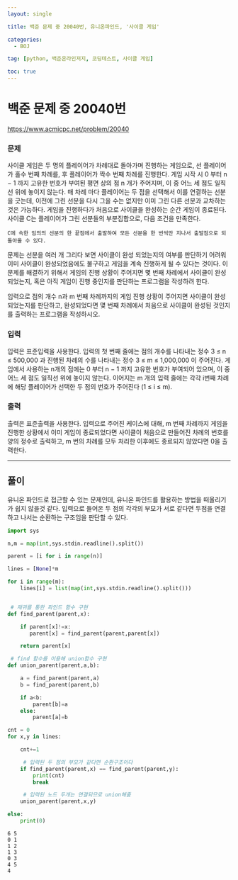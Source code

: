 ```yaml
---
layout: single

title: 백준 문제 중 20040번, 유니온파인드, '사이클 게임'

categories:
  - BOJ

tag: [python, 백준온라인저지, 코딩테스트, 사이클 게임]

toc: true
---
```



# 백준 문제 중 20040번
https://www.acmicpc.net/problem/20040

### 문제

사이클 게임은 두 명의 플레이어가 차례대로 돌아가며 진행하는 게임으로, 선 플레이어가 홀수 번째 차례를, 후 플레이어가 짝수 번째 차례를 진행한다. 게임 시작 시 0 부터 n − 1 까지 고유한 번호가 부여된 평면 상의 점 n 개가 주어지며, 이 중 어느 세 점도 일직선 위에 놓이지 않는다. 매 차례 마다 플레이어는 두 점을 선택해서 이를 연결하는 선분을 긋는데, 이전에 그린 선분을 다시 그을 수는 없지만 이미 그린 다른 선분과 교차하는 것은 가능하다. 게임을 진행하다가 처음으로 사이클을 완성하는 순간 게임이 종료된다. 사이클 C는 플레이어가 그린 선분들의 부분집합으로, 다음 조건을 만족한다.

```C에 속한 임의의 선분의 한 끝점에서 출발하여 모든 선분을 한 번씩만 지나서 출발점으로 되돌아올 수 있다.```

문제는 선분을 여러 개 그리다 보면 사이클이 완성 되었는지의 여부를 판단하기 어려워 이미 사이클이 완성되었음에도 불구하고 게임을 계속 진행하게 될 수 있다는 것이다. 이 문제를 해결하기 위해서 게임의 진행 상황이 주어지면 몇 번째 차례에서 사이클이 완성되었는지, 혹은 아직 게임이 진행 중인지를 판단하는 프로그램을 작성하려 한다.

입력으로 점의 개수 n과 m 번째 차례까지의 게임 진행 상황이 주어지면 사이클이 완성 되었는지를 판단하고, 완성되었다면 몇 번째 차례에서 처음으로 사이클이 완성된 것인지를 출력하는 프로그램을 작성하시오.

### 입력

입력은 표준입력을 사용한다. 입력의 첫 번째 줄에는 점의 개수를 나타내는 정수 3 ≤ n ≤ 500,000 과 진행된 차례의 수를 나타내는 정수 3 ≤ m ≤ 1,000,000 이 주어진다. 게임에서 사용하는 n개의 점에는 0 부터 n − 1 까지 고유한 번호가 부여되어 있으며, 이 중 어느 세 점도 일직선 위에 놓이지 않는다. 이어지는 m 개의 입력 줄에는 각각 i번째 차례에 해당 플레이어가 선택한 두 점의 번호가 주어진다 (1 ≤ i ≤ m).

### 출력

출력은 표준출력을 사용한다. 입력으로 주어진 케이스에 대해, m 번째 차례까지 게임을 진행한 상황에서 이미 게임이 종료되었다면 사이클이 처음으로 만들어진 차례의 번호를 양의 정수로 출력하고, m 번의 차례를 모두 처리한 이후에도 종료되지 않았다면 0을 출력한다.

---
## 풀이

유니온 파인드로 접근할 수 있는 문제인데, 유니온 파인드를 활용하는 방법을 떠올리기가 쉽지 않을것 같다. 입력으로 들어온 두 점의 각각의 부모가 서로 같다면 두점을 연결하고 나서는 순환하는 구조임을 판단할 수 있다.


```python
import sys

n,m = map(int,sys.stdin.readline().split())

parent = [i for i in range(n)]

lines = [None]*m

for i in range(m):
    lines[i] = list(map(int,sys.stdin.readline().split()))


 # 재귀를 통한 파인드 함수 구현
def find_parent(parent,x):

    if parent[x]!=x:
       parent[x] = find_parent(parent,parent[x])

    return parent[x]

 # find 함수를 이용해 union함수 구현
def union_parent(parent,a,b):

    a = find_parent(parent,a)
    b = find_parent(parent,b)

    if a<b:
        parent[b]=a
    else:
        parent[a]=b

cnt = 0
for x,y in lines:

    cnt+=1

     # 입력된 두 점의 부모가 같다면 순환구조이다
    if find_parent(parent,x) == find_parent(parent,y):
        print(cnt)
        break

     # 입력된 노드 두개는 연결되므로 union해줌
    union_parent(parent,x,y)

else:
    print(0)
```

    6 5
    0 1
    1 2
    1 3
    0 3
    4 5
    4

